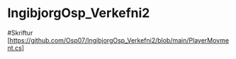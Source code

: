# IngibjorgOsp_Verkefni2
#Skriftur
[https://github.com/Osp07/IngibjorgOsp_Verkefni2/blob/main/PlayerMovment.cs]
